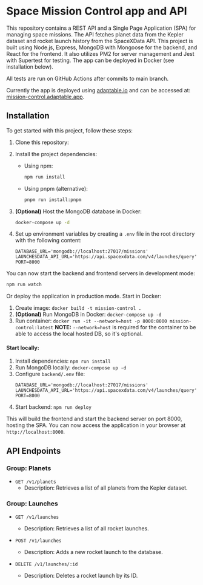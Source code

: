 # Space Mission Control app and API

This repository contains a REST API and a Single Page Application (SPA) for managing space missions. The API fetches planet data from the Kepler dataset and rocket launch history from the SpaceXData API. This project is built using Node.js, Express, MongoDB with Mongoose for the backend, and React for the frontend. It also utilizes PM2 for server management and Jest with Supertest for testing. The app can be deployed in Docker (see installation below).

All tests are run on GitHub Actions after commits to main branch.

Currently the app is deployed using [adaptable.io](adaptable.io) and can be accessed at: [mission-control.adaptable.app](https://mission-control.adaptable.app/).

## Installation

To get started with this project, follow these steps:

1. Clone this repository:

2. Install the project dependencies:
   - Using npm:
     ```bash
     npm run install
     ```
   - Using pnpm (alternative):
     ```bash
     pnpm run install:pnpm
     ```
     
3. **(Optional)** Host the MongoDB database in Docker:
   ```bash
   docker-compose up -d
   ```

4. Set up environment variables by creating a `.env` file in the root directory with the following content:
   ```env
   DATABASE_URL='mongodb://localhost:27017/missions'
   LAUNCHESDATA_API_URL='https://api.spacexdata.com/v4/launches/query'
   PORT=8000
   ```

You can now start the backend and frontend servers in development mode:
```bash
npm run watch
```


Or deploy the application in production mode.
Start in Docker:
1. Create image: `docker build -t mission-control .`
2. **(Optional)** Run MongoDB in Docker: `docker-compose up -d`
3. Run container: `docker run -it --network=host -p 8000:8000 mission-control:latest`
**NOTE:** `--network=host` is required for the container to be able to access the local hosted DB, so it's optional.

#### Start locally:
1. Install dependencies: `npm run install`
2. Run MongoDB locally: `docker-compose up -d`
3. Configure `backend/.env` file:
    ```env
    DATABASE_URL='mongodb://localhost:27017/missions'
    LAUNCHESDATA_API_URL='https://api.spacexdata.com/v4/launches/query'
    PORT=8000
    ```
4. Start backend: `npm run deploy`

This will build the frontend and start the backend server on port 8000, hosting the SPA. You can now access the application in your browser at `http://localhost:8000`.

## API Endpoints

### Group: Planets

- `GET /v1/planets`
  - Description: Retrieves a list of all planets from the Kepler dataset.
### Group: Launches

- `GET /v1/launches`
  - Description: Retrieves a list of all rocket launches.

- `POST /v1/launches`
  - Description: Adds a new rocket launch to the database.

- `DELETE /v1/launches/:id`
  - Description: Deletes a rocket launch by its ID.


